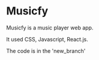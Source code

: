 # Musicfy

Musicfy is a music player web app.

It used CSS, Javascript, React.js.

The code is in the 'new_branch'


